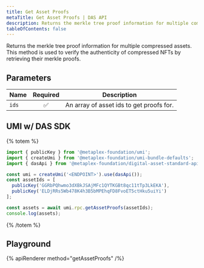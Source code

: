 ```yaml
---
title: Get Asset Proofs
metaTitle: Get Asset Proofs | DAS API
description: Returns the merkle tree proof information for multiple compressed assets
tableOfContents: false
---
```


Returns the merkle tree proof information for multiple compressed assets. This method is used to verify the authenticity of compressed NFTs by retrieving their merkle proofs.

## Parameters

| Name            | Required | Description                                |
| --------------- | :------: | ------------------------------------------ |
| `ids`           |    ✅    | An array of asset ids to get proofs for.   |

## UMI w/ DAS SDK

{% totem %}

```js
import { publicKey } from '@metaplex-foundation/umi';
import { createUmi } from '@metaplex-foundation/umi-bundle-defaults';
import { dasApi } from '@metaplex-foundation/digital-asset-standard-api';

const umi = createUmi('<ENDPOINT>').use(dasApi());
const assetIds = [
  publicKey('GGRbPQhwmo3dXBkJSAjMFc1QYTKGBt8qc11tTp3LkEKA'),
  publicKey('ELDjRRs5Wb478K4h3B5bMPEhqFD8FvoET5ctHku5uiYi')
];

const assets = await umi.rpc.getAssetProofs(assetIds);
console.log(assets);
```

{% /totem %}


## Playground

{% apiRenderer method="getAssetProofs" /%}